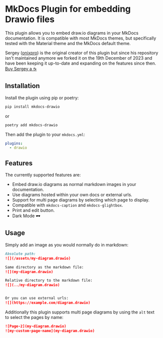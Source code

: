 # MkDocs Plugin for embedding Drawio files

This plugin allows you to embed draw.io diagrams in your MkDocs documentation. It is compatible with most MkDocs themes, but specifically tested with the Material theme and the MkDocs default theme.

Sergey ([onixpro](https://github.com/onixpro)) is the original creator of this plugin but since his repository isn't maintained anymore we forked it on the 19th December of 2023 and have been keeping it up-to-date and expanding on the features since then. 
[Buy Sergey a ☕](https://www.buymeacoffee.com/SergeyLukin) 

## Installation

Install the plugin using pip or poetry:

```bash
pip install mkdocs-drawio
```

or

```bash
poetry add mkdocs-drawio
```

Then add the plugin to your `mkdocs.yml`:

```yaml
plugins:
  - drawio
```

## Features

The currently supported features are:

* Embed draw.io diagrams as normal markdown images in your documentation.
* Use diagrams hosted within your own docs or external urls.
* Support for multi page diagrams by selecting which page to display.
* Compatible with `mkdocs-caption` and `mkdocs-glightbox`.
* Print and edit button.
* Dark Mode 🕶️

## Usage


Simply add an image as you would normally do in markdown:

```markdown
Absolute path:
![](/assets/my-diagram.drawio)

Same directory as the markdown file:
![](my-diagram.drawio)

Relative directory to the markdown file:
![](../my-diagram.drawio)


Or you can use external urls:
![](https://example.com/diagram.drawio)
```

Additionally this plugin supports multi page diagrams by using the `alt` text to select the pages by name:

```markdown
![Page-2](my-diagram.drawio)
![my-custom-page-name](my-diagram.drawio)
```

